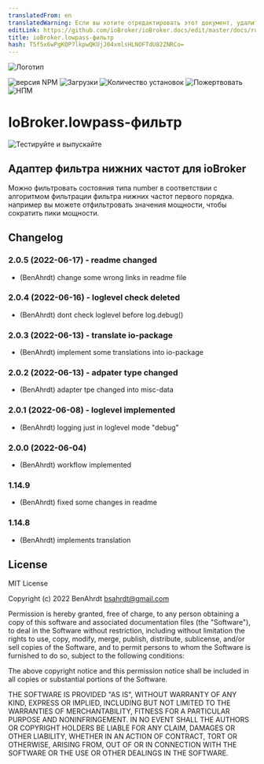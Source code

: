 ```yaml
---
translatedFrom: en
translatedWarning: Если вы хотите отредактировать этот документ, удалите поле «translatedFrom», в противном случае этот документ будет снова автоматически переведен
editLink: https://github.com/ioBroker/ioBroker.docs/edit/master/docs/ru/adapterref/iobroker.lowpass-filter/README.md
title: ioBroker.lowpass-фильтр
hash: T5f5x6wPgKQP7lkpwQKUjJ04xmlsHLNOFTdU82ZNRCo=
---
```

![Логотип](../../../en/adapterref/iobroker.lowpass-filter/admin/lowpass-filter.png)

![версия NPM](https://img.shields.io/npm/v/iobroker.lowpass-filter.svg)
![Загрузки](https://img.shields.io/npm/dm/iobroker.lowpass-filter.svg)
![Количество установок](https://iobroker.live/badges/lowpass-filter-installed.svg)
![Пожертвовать](https://img.shields.io/badge/paypal-donate%20|%20spenden-blue.svg)
![НПМ](https://nodei.co/npm/iobroker.lowpass-filter.png?downloads=true)

# IoBroker.lowpass-фильтр
![Тестируйте и выпускайте](https://github.com/BenAhrdt/ioBroker.lowpass-filter/workflows/Test%20and%20Release/badge.svg)

## Адаптер фильтра нижних частот для ioBroker
Можно фильтровать состояния типа number в соответствии с алгоритмом фильтрации фильтра нижних частот первого порядка.
например вы можете отфильтровать значения мощности, чтобы сократить пики мощности.

## Changelog
<!--
	Placeholder for the next version (at the beginning of the line):
	### **WORK IN PROGRESS**
-->

### 2.0.5 (2022-06-17) - readme changed
* (BenAhrdt) change some wrong links in readme file

### 2.0.4 (2022-06-16) - loglevel check deleted
* (BenAhrdt) dont check loglevel before log.debug()

### 2.0.3 (2022-06-13) - translate io-package
* (BenAhrdt) implement some translations into io-package

### 2.0.2 (2022-06-13) - adpater type changed
* (BenAhrdt) adapter tpe changed into misc-data

### 2.0.1 (2022-06-08) - loglevel implemented
* (BenAhrdt) logging just in loglevel mode "debug"

### 2.0.0 (2022-06-04)
* (BenAhrdt) workflow implemented

### 1.14.9
* (BenAhrdt) fixed some changes in readme

### 1.14.8
* (BenAhrdt) implements translation

## License
MIT License

Copyright (c) 2022 BenAhrdt <bsahrdt@gmail.com>

Permission is hereby granted, free of charge, to any person obtaining a copy
of this software and associated documentation files (the "Software"), to deal
in the Software without restriction, including without limitation the rights
to use, copy, modify, merge, publish, distribute, sublicense, and/or sell
copies of the Software, and to permit persons to whom the Software is
furnished to do so, subject to the following conditions:

The above copyright notice and this permission notice shall be included in all
copies or substantial portions of the Software.

THE SOFTWARE IS PROVIDED "AS IS", WITHOUT WARRANTY OF ANY KIND, EXPRESS OR
IMPLIED, INCLUDING BUT NOT LIMITED TO THE WARRANTIES OF MERCHANTABILITY,
FITNESS FOR A PARTICULAR PURPOSE AND NONINFRINGEMENT. IN NO EVENT SHALL THE
AUTHORS OR COPYRIGHT HOLDERS BE LIABLE FOR ANY CLAIM, DAMAGES OR OTHER
LIABILITY, WHETHER IN AN ACTION OF CONTRACT, TORT OR OTHERWISE, ARISING FROM,
OUT OF OR IN CONNECTION WITH THE SOFTWARE OR THE USE OR OTHER DEALINGS IN THE
SOFTWARE.
